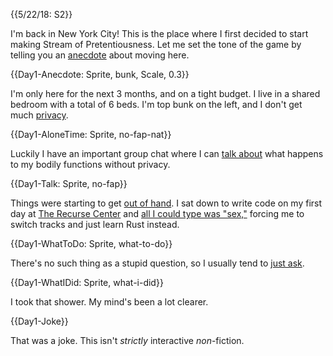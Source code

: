 {{5/22/18: S2}}

I'm back in New York City! This is the place where I first decided to start making Stream of Pretentiousness. Let me set the tone of the game by telling you an [anecdote]({@Day1-Anecdote}) about moving here.

{{Day1-Anecdote: Sprite, bunk, Scale, 0.3}}

I'm only here for the next 3 months, and on a tight budget. I live in a shared bedroom with a total of 6 beds. I'm top bunk on the left, and I don't get much [privacy]({@Day1-AloneTime}).

{{Day1-AloneTime: Sprite, no-fap-nat}}

Luckily I have an important group chat where I can [talk about]({@Day1-Talk}) what happens to my bodily functions without privacy.

{{Day1-Talk: Sprite, no-fap}}

Things were starting to get [out of hand]({@Day1-WhatToDo}). I sat down to write code on my first day at [The Recurse Center](http://recurse.com) and [all I could type was "sex,"]({#Day1ShowJoke}) forcing me to switch tracks and just learn Rust instead.

{{Day1-WhatToDo: Sprite, what-to-do}}

There's no such thing as a stupid question, so I usually tend to [just ask]({@Day1-WhatIDid}).

{{Day1-WhatIDid: Sprite, what-i-did}}

I took that shower. My mind's been a lot clearer.

{{Day1-Joke}}

That was a joke. This isn't *strictly* interactive *non*-fiction.
